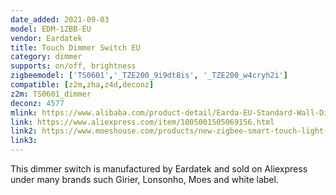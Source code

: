 ```yaml
---
date_added: 2021-09-03
model: EDM-1ZBB-EU
vendor: Eardatek
title: Touch Dimmer Switch EU
category: dimmer
supports: on/off, brightness
zigbeemodel: ['TS0601','_TZE200_9i9dt8is', '_TZE200_w4cryh2i']
compatible: [z2m,zha,z4d,deconz]
z2m: TS0601_dimmer
deconz: 4577
mlink: https://www.alibaba.com/product-detail/Earda-EU-Standard-Wall-Dimmer-Electric_1600092367445.html
link: https://www.aliexpress.com/item/1005001505069156.html
link2: https://www.moeshouse.com/products/new-zigbee-smart-touch-light-dimmer-switch-timer-brightness-memory-eu
link3: 
---
```

This dimmer switch is manufactured by Eardatek and sold on Aliexpress under many brands such Girier, Lonsonho, Moes and white label. 
